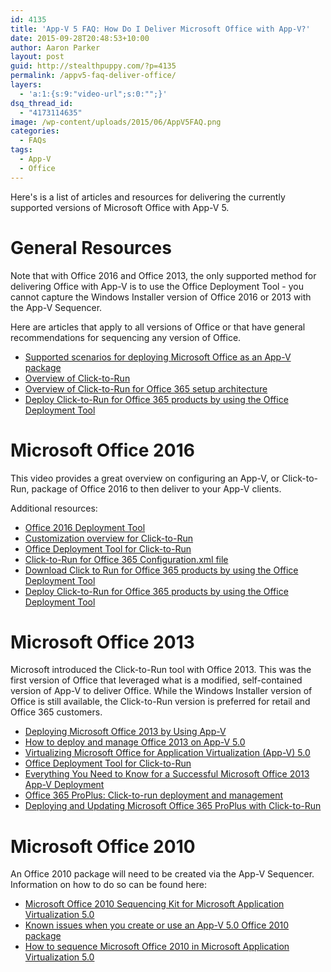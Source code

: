 ```yaml
---
id: 4135
title: 'App-V 5 FAQ: How Do I Deliver Microsoft Office with App-V?'
date: 2015-09-28T20:48:53+10:00
author: Aaron Parker
layout: post
guid: http://stealthpuppy.com/?p=4135
permalink: /appv5-faq-deliver-office/
layers:
  - 'a:1:{s:9:"video-url";s:0:"";}'
dsq_thread_id:
  - "4173114635"
image: /wp-content/uploads/2015/06/AppV5FAQ.png
categories:
  - FAQs
tags:
  - App-V
  - Office
---
```

Here's is a list of articles and resources for delivering the currently supported versions of Microsoft Office with App-V 5.

# General Resources

Note that with Office 2016 and Office 2013, the only supported method for delivering Office with App-V is to use the Office Deployment Tool - you cannot capture the Windows Installer version of Office 2016 or 2013 with the App-V Sequencer.

Here are articles that apply to all versions of Office or that have general recommendations for sequencing any version of Office.

  * [Supported scenarios for deploying Microsoft Office as an App-V package](https://support.microsoft.com/en-us/kb/2772509)
  * [Overview of Click-to-Run](https://technet.microsoft.com/en-au/library/jj219427.aspx)
  * [Overview of Click-to-Run for Office 365 setup architecture](https://technet.microsoft.com/en-au/library/jj219420.aspx)
  * [Deploy Click-to-Run for Office 365 products by using the Office Deployment Tool](https://technet.microsoft.com/en-au/library/jj219423.aspx)

# Microsoft Office 2016

This video provides a great overview on configuring an App-V, or Click-to-Run, package of Office 2016 to then deliver to your App-V clients.



Additional resources:

  * [Office 2016 Deployment Tool](https://www.microsoft.com/en-us/download/details.aspx?id=49117)
  * [Customization overview for Click-to-Run](https://technet.microsoft.com/en-us/library/jj219428(v=office.15))
  * [Office Deployment Tool for Click-to-Run](https://technet.microsoft.com/en-us/library/jj219422(v=office.15))
  * [Click-to-Run for Office 365 Configuration.xml file](https://technet.microsoft.com/en-us/library/jj219426(v=office.15))
  * [Download Click to Run for Office 365 products by using the Office Deployment Tool](https://technet.microsoft.com/en-us/library/jj219424(v=office.15))
  * [Deploy Click-to-Run for Office 365 products by using the Office Deployment Tool](https://technet.microsoft.com/en-us/library/jj219423(v=office.15))

# Microsoft Office 2013

Microsoft introduced the Click-to-Run tool with Office 2013. This was the first version of Office that leveraged what is a modified, self-contained version of App-V to deliver Office. While the Windows Installer version of Office is still available, the Click-to-Run version is preferred for retail and Office 365 customers.

  * [Deploying Microsoft Office 2013 by Using App-V](https://technet.microsoft.com/en-au/library/dn817830.aspx)
  * [How to deploy and manage Office 2013 on App-V 5.0](http://support.microsoft.com/kb/2915745)
  * [Virtualizing Microsoft Office for Application Virtualization (App-V) 5.0](http://technet.microsoft.com/library/dn481351.aspx)
  * [Office Deployment Tool for Click-to-Run](http://go.microsoft.com/fwlink/p/?LinkID=330672)
  * [Everything You Need to Know for a Successful Microsoft Office 2013 App-V Deployment](http://channel9.msdn.com/Events/TechEd/NorthAmerica/2014/WIN-B330#fbid=)
  * [Office 365 ProPlus: Click-to-run deployment and management](https://technet.microsoft.com/en-au/video/tdbe13-office-365-proplus-click-to-run-deployment-and-management.aspx)
  * [Deploying and Updating Microsoft Office 365 ProPlus with Click-to-Run](https://channel9.msdn.com/Events/TechEd/NorthAmerica/2013/OUC-B302#fbid=)

# Microsoft Office 2010

An Office 2010 package will need to be created via the App-V Sequencer. Information on how to do so can be found here:

  * [Microsoft Office 2010 Sequencing Kit for Microsoft Application Virtualization 5.0](http://go.microsoft.com/fwlink/p/?LinkId=330681)
  * [Known issues when you create or use an App-V 5.0 Office 2010 package](http://go.microsoft.com/fwlink/p/?LinkId=330682)
  * [How to sequence Microsoft Office 2010 in Microsoft Application Virtualization 5.0](http://go.microsoft.com/fwlink/p/?LinkId=330676)